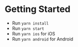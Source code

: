 # Getting Started

- Run `yarn install`
- Run `yarn start`
- Run `yarn ios` for iOS
- Run `yarn android` for Android
